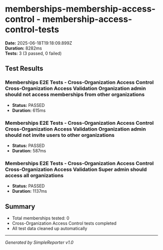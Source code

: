 # memberships-membership-access-control - membership-access-control-tests

**Date:** 2025-06-18T19:18:09.899Z  
**Duration:** 8282ms  
**Tests:** 3 (3 passed, 0 failed)

## Test Results


### Memberships E2E Tests - Cross-Organization Access Control Cross-Organization Access Validation Organization admin should not access memberships from other organizations
- **Status:** PASSED
- **Duration:** 615ms



### Memberships E2E Tests - Cross-Organization Access Control Cross-Organization Access Validation Organization admin should not invite users to other organizations
- **Status:** PASSED
- **Duration:** 587ms



### Memberships E2E Tests - Cross-Organization Access Control Cross-Organization Access Validation Super admin should access all organizations
- **Status:** PASSED
- **Duration:** 1137ms



## Summary

- Total memberships tested: 0
- Cross-Organization Access Control tests completed
- All test data cleaned up automatically

---
*Generated by SimpleReporter v1.0*
